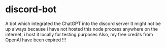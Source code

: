 # discord-bot
A bot which integrated the ChatGPT into the discord server
It might not be up always because i have not hosted this node process anywhere on the internet, i host it locally for testing purposes
Also, my free credits from OpenAI have been expired !!!
